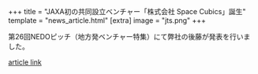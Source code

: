+++
title = "JAXA初の共同設立ベンチャー「株式会社 Space Cubics」誕生"
template = "news_article.html"
[extra]
image = "jts.png"
+++

第26回NEDOピッチ（地方発ベンチャー特集）にて弊社の後藤が発表を行いました。 

[article link](https://www.youtube.com/watch?v=Zt_zESlPNQ4)  
